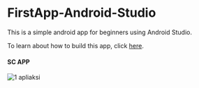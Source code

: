 # FirstApp-Android-Studio
This is a simple android app for beginners using Android Studio.

To learn about how to build this app, click [here](https://youtu.be/4U8_RyI2j1I). 

#### SC APP
![1 apliaksi](https://user-images.githubusercontent.com/113443657/190874249-db6729db-494e-450b-a153-714c50a08c64.png)
